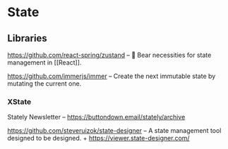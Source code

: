 # State

## Libraries

https://github.com/react-spring/zustand – 🐻 Bear necessities for state management in [[React]].

https://github.com/immerjs/immer – Create the next immutable state by mutating the current one.


### XState

Stately Newsletter  – https://buttondown.email/stately/archive

https://github.com/steveruizok/state-designer – A state management tool designed to be designed. + https://viewer.state-designer.com/
